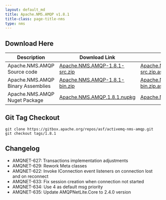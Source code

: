 ```yaml
---
layout: default_md
title: Apache.NMS.AMQP v1.8.1 
title-class: page-title-nms
type: nms
---
```


Download Here
-------------

|Description|Download Link|PGP Signature File|Version|
|---|---|---|---|
|Apache.NMS.AMQP Source code|[Apache.NMS.AMQP-1.8.1-src.zip](http://www.apache.org/dyn/closer.lua/activemq/apache-nms-amqp/1.8.1/Apache.NMS.AMQP-1.8.1-src.zip)|[Apache.NMS.AMQP-1.8.1-src.zip.asc](http://www.apache.org/dist/activemq/apache-nms-amqp/1.8.1/Apache.NMS.AMQP-1.8.1-src.zip.asc)|1.8.1|
|Apache.NMS.AMQP Binary Assemblies|[Apache.NMS.AMQP-1.8.1-bin.zip](http://www.apache.org/dyn/closer.lua/activemq/apache-nms-amqp/1.8.1/Apache.NMS.AMQP-1.8.1-bin.zip)|[Apache.NMS.AMQP-1.8.1-bin.zip.asc](http://www.apache.org/dist/activemq/apache-nms-amqp/1.8.1/Apache.NMS.AMQP-1.8.1-bin.zip.asc)|1.8.1|
|Apache.NMS.AMQP Nuget Package|[Apache.NMS.AMQP.1.8.1.nupkg](http://www.apache.org/dyn/closer.lua/activemq/apache-nms-amqp/1.8.1/Apache.NMS.AMQP.1.8.1.nupkg)|[Apache.NMS.AMQP.1.8.1.nupkg.asc](http://www.apache.org/dist/activemq/apache-nms-amqp/1.8.1/Apache.NMS.AMQP.1.8.1.nupkg.asc)|1.8.1|


Git Tag Checkout
----------------

```
git clone https://gitbox.apache.org/repos/asf/activemq-nms-amqp.git
git checkout tags/1.8.1
```

Changelog
---------

- AMQNET-627: Transactions implementation adjustments
- AMQNET-629: Rework Meta classes
- AMQNET-622: Invoke IConnection event listeners on connection lost and on reconnect
- AMQNET-633: Fix session creation when connection not started
- AMQNET-634: Use 4 as default msg priority
- AMQNET-635: Update AMQPNetLite.Core to 2.4.0 version